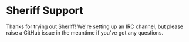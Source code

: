 # Sheriff Support

Thanks for trying out Sheriff! We're setting up an IRC channel, but please raise a GitHub issue in the meantime if you've got any questions.
